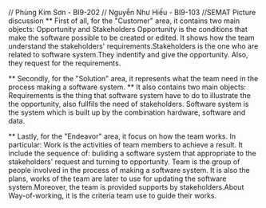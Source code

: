 // Phùng Kim Sơn - BI9-202
// Nguyễn Như Hiếu - BI9-103
//SEMAT Picture discussion
** First of all, for the "Customer" area, it contains two main objects: Opportunity and Stakeholders 
    Opportunity is the conditions that make the software possible to be created or edited. It shows how 
 the team understand the stakeholders' requirements.Stakeholders is the one who are related to software 
 system.They indentify and give the opportunity. Also, they request for the requirements.

** Secondly, for the "Solution" area, it represents what the team need in the process making a software system.
** It also contains two main objects:
      Requirements is the thing that software system have to do to illustrate the the opportunity, 
   also fullfils the need of stakeholders. Software system is the system which is built up by the 
   combination hardware, software and data. 

** Lastly, for the "Endeavor" area, it focus on how the team works. In particular:
      Work is the activities of team members to achieve a result. It include the
	sequence of: buliding a software system that appropriate to the
	stakeholders' request and turning to opportunity. Team is the group of 
	people involved in the process of making a software system. It is also the plans, 
	works of the team are later to use for updating the software system.Moreover, 
	the team is provided supports by stakeholders.About Way-of-working, it is the 
	criteria team use to guide their works.
